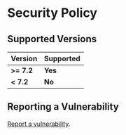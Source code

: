 # Security Policy

## Supported Versions

| Version    | Supported  |
| ---------- | ---------- |
| **>= 7.2** | **Yes**    |
| **< 7.2**  | **No**     |

## Reporting a Vulnerability

[Report a vulnerability](https://github.com/Jakiboy/VanillePlugin/issues).
